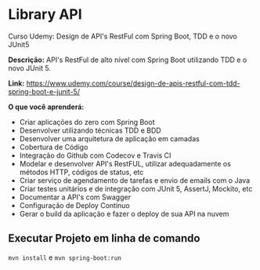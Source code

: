 # Library API

Curso Udemy: Design de API's RestFul com Spring Boot, TDD e o novo JUnit5

**Descrição:** API's RestFul de alto nível com Spring Boot utilizando TDD e o novo JUnit 5.

**Link:** https://www.udemy.com/course/design-de-apis-restful-com-tdd-spring-boot-e-junit-5/

**O que você aprenderá:**
+ Criar aplicações do zero com Spring Boot
+ Desenvolver utilizando técnicas TDD e BDD
+ Desenvolver uma arquitetura de aplicação em camadas
+ Cobertura de Código
+ Integração do Github com Codecov e Travis CI
+ Modelar e desenvolver API's RestFUL, utilizar adequadamente os métodos HTTP, códigos de status, etc
+ Criar serviço de agendamento de tarefas e envio de emails com o Java
+ Criar testes unitários e de integração com JUnit 5, AssertJ, Mockito, etc
+ Documentar a API's com Swagger
+ Configuração de Deploy Contínuo
+ Gerar o build da aplicação e fazer o deploy de sua API na nuvem

## Executar Projeto em linha de comando

`mvn install` e `mvn spring-boot:run`
